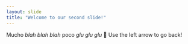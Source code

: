 ```yaml
---
layout: slide
title: "Welcome to our second slide!"
---
```

Mucho *blah blah blah* poco *glu glu glu* 🤩
Use the left arrow to go back!
